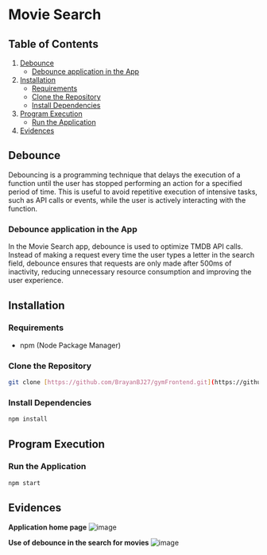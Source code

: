 # Movie Search

## Table of Contents

1. [Debounce](#debounce)
   - [Debounce application in the App](#debounce-aplication-in-the-app)
2. [Installation](#installation)
   - [Requirements](#requirements)
   - [Clone the Repository](#clone-the-repository)
   - [Install Dependencies](#install-dependencies)
3. [Program Execution](#program-execution)
   - [Run the Application](#run-the-application)
4. [Evidences](#evidences)

## Debounce

Debouncing is a programming technique that delays the execution of a function until the user has stopped performing an action for a specified period of time. This is useful to avoid repetitive execution of intensive tasks, such as API calls or events, while the user is actively interacting with the function.

### Debounce application in the App
In the Movie Search app, debounce is used to optimize TMDB API calls. Instead of making a request every time the user types a letter in the search field, debounce ensures that requests are only made after 500ms of inactivity, reducing unnecessary resource consumption and improving the user experience.

## Installation

### Requirements
- npm (Node Package Manager)

### Clone the Repository
```sh
git clone [https://github.com/BrayanBJ27/gymFrontend.git](https://github.com/BrayanBJ27/Debounce-App.git)
```

### Install Dependencies
```sh
npm install
```
## Program Execution
### Run the Application
```sh
npm start
```

## Evidences
**Application home page**
![image](https://github.com/user-attachments/assets/f1eb251b-5122-4b16-bdbd-6e9f7c2c484f)

**Use of debounce in the search for movies**
![image](https://github.com/user-attachments/assets/76990164-6df1-4182-bb22-6aeb160b1729)
